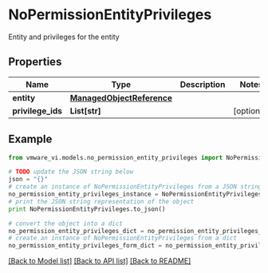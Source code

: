# NoPermissionEntityPrivileges

Entity and privileges for the entity 

## Properties
Name | Type | Description | Notes
------------ | ------------- | ------------- | -------------
**entity** | [**ManagedObjectReference**](ManagedObjectReference.md) |  | 
**privilege_ids** | **List[str]** |  | [optional] 

## Example

```python
from vmware_vi.models.no_permission_entity_privileges import NoPermissionEntityPrivileges

# TODO update the JSON string below
json = "{}"
# create an instance of NoPermissionEntityPrivileges from a JSON string
no_permission_entity_privileges_instance = NoPermissionEntityPrivileges.from_json(json)
# print the JSON string representation of the object
print NoPermissionEntityPrivileges.to_json()

# convert the object into a dict
no_permission_entity_privileges_dict = no_permission_entity_privileges_instance.to_dict()
# create an instance of NoPermissionEntityPrivileges from a dict
no_permission_entity_privileges_form_dict = no_permission_entity_privileges.from_dict(no_permission_entity_privileges_dict)
```
[[Back to Model list]](../README.md#documentation-for-models) [[Back to API list]](../README.md#documentation-for-api-endpoints) [[Back to README]](../README.md)


